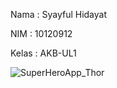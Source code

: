 
Nama    : Syayful Hidayat

NIM     : 10120912

Kelas   : AKB-UL1

![SuperHeroApp_Thor](https://github.com/user-attachments/assets/ead99771-ae74-4289-9ff7-edf371c3bbcb)

